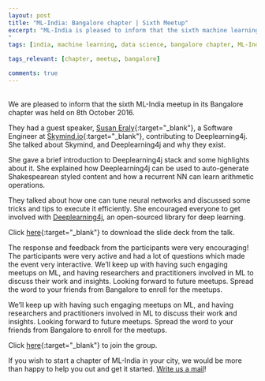 ```yaml
---
layout: post
title: "ML-India: Bangalore chapter | Sixth Meetup"
excerpt: "ML-India is pleased to inform that the sixth machine learning meetup in its Bangalore chapter was on 8th October. The meetup revolved around the introduction of Deeplearning4j stack and its applications.
"
tags: [india, machine learning, data science, bangalore chapter, ML-India, meetup]

tags_relevant: [chapter, meetup, bangalore]

comments: true
---
```

<br>
We are pleased to inform that the sixth ML-India meetup in its Bangalore chapter was held on 8th October 2016.

They had a guest speaker, [Susan Eraly](https://www.linkedin.com/in/susan-eraly-8a2b2839){:target="_blank"}, a Software Engineer at [Skymind.io](https://skymind.io/){:target="_blank"}, contributing to Deeplearning4j. She talked about Skymind, and Deeplearning4j and why they exist.

She gave a brief introduction to Deeplearning4j stack and some highlights about it. She explained how Deeplearning4j can be used to auto-generate Shakespearean styled content and how a recurrent NN can learn arithmetic operations.

They talked about how one can tune neural networks and discussed some tricks and tips to execute it efficiently. She encouraged everyone to get involved with [Deeplearning4j](https://deeplearning4j.org/), an open-sourced library for deep learning.

Click [here](https://www.slideshare.net/secret/5LfNTZLD48y1ou){:target="_blank"} to download the slide deck from the talk.

The response and feedback from the participants were very encouraging! The participants were very active and had a lot of questions which made the event very interactive. We’ll keep up with having such engaging meetups on ML, and having researchers and practitioners involved in ML to discuss their work and insights. Looking forward to future meetups. Spread the word to your friends from Bangalore to enroll for the meetups.


We’ll keep up with having such engaging meetups on ML, and having researchers and practitioners involved in ML to discuss their work and insights. Looking forward to future meetups. Spread the word to your friends from Bangalore to enroll for the meetups.


Click [here](http://www.meetup.com/Machine-Learning-India-Bangalore/){:target="_blank"} to join the group.

If you wish to start a chapter of ML-India in your city, we would be more than happy to help you out and get it started. <a href="mailto:varun@aspiringminds.com" target="_top">Write us a mail</a>!
